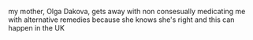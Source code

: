 my mother, Olga Dakova, gets away with non consesually medicating me with alternative remedies because she knows she's right and this can happen in the UK
